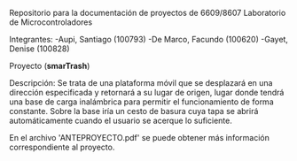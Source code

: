 Repositorio para la documentación de proyectos de
6609/8607 Laboratorio de Microcontroladores



Integrantes:
-Aupi, Santiago (100793)
-De Marco, Facundo (100620)
-Gayet, Denise (100828)

Proyecto (**smarTrash**) 


Descripción:
Se trata de una plataforma móvil que se desplazará en una dirección especificada y retornará a su lugar de origen, lugar donde tendrá una base de carga inalámbrica para permitir el funcionamiento de forma constante. Sobre la base iría un cesto de basura cuya tapa se abrirá automáticamente cuando el usuario se acerque lo suficiente.

En el archivo 'ANTEPROYECTO.pdf' se puede obtener más información correspondiente al proyecto.
